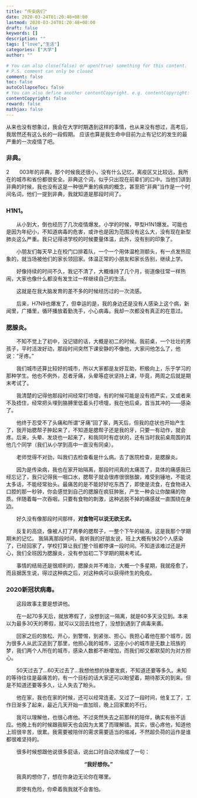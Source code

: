 ```yaml
---
title: “传染病们"
date: 2020-03-24T01:20:48+08:00
lastmod: 2020-03-24T01:20:48+08:00
draft: false
keywords: []
description: ""
tags: ["love","生活"]
categories: ["大学"]
author: ""

# You can also close(false) or open(true) something for this content.
# P.S. comment can only be closed
comment: false
toc: false
autoCollapseToc: false
# You can also define another contentCopyright. e.g. contentCopyright: "This is another copyright."
contentCopyright: false
reward: false
mathjax: false
---
```


从来也没有想象过，我会在大学时期遇到这样的事情，也从来没有想过，高考后，我居然还有这么长的一段假期。
应该也算是我生命中目前为止有记忆的发生的最严重的一次疫情了吧。
<!--more-->

### 非典。

2&#8195;&#8195;003年的非典，那个时候我还很小，没有什么记忆，离疫区又比较远，我所在的城市和省份都很安全。非典这个词，似乎只出现在前辈们的口中。当他们讲到非典的时候，我也没有这是一种很严重的疾病的概念，甚至把“非典”当作是一个时间名词，他们一提到非典，我就知道是那段时间了。

### H1N1。

&#8195;&#8195;从小到大，倒也经历了几次疫情爆发。小学的时候，甲型H1N1爆发。可能也是因为年纪小，不知道病毒的危害，或许也是因为范围没有这么大，没有现在新型肺炎这么严重。我只记得进学校的时候要量体温，此外，没有别的印象了。

&#8195;&#8195;小朋友们每天早上在校门口排着队，一个一个用体温枪测额头，有一点发热现象的，就当场被他们的家长领回家。体温正常的小朋友和家长告别，继续上学。

&#8195;&#8195;好像持续的时间不久，我记不清了，大概维持了几个月，街道像往常一样热闹，大家也像什么都没有发生过一样继续自己的生活。

&#8195;&#8195;这就是在我大脑发育的差不多的时候经历过的一次流感。

&#8195;&#8195;后来，H7N9也爆发了，但幸运的是，我的身边还是没有人感染上这个病，新闻里，广播里，循环播放着勤洗手，小心病毒。我却一次都没有真正的在意过。


### 腮腺炎。

&#8195;&#8195;不知不觉上了初中，没记错的话，大概是初二的时候。我前桌，一个壮壮的男孩子，平时活泼好动，那段时间突然下课安静的不像他，大家问他怎么了，他说：“牙疼。”

&#8195;&#8195;我们城市还算比较好的城市，所以大家都是友好互助，积极向上，乐于学习的那种学生。他也不例外，忍者牙痛，头晕等症状坚持上课，毕竟，两周之后就是期末考试了。

&#8195;&#8195;我清楚的记得他那段时间经常打喷嚏，有的时候可能是没有捂严实，又或者来不及捂住，经常把头埋到胳膊里低着头打喷嚏，我在他后桌，首当其冲的——感染了。

&#8195;&#8195;他终于忍受不了头痛和所谓“牙痛”回了家，两天后，但我的症状也开始产生了，我开始腮帮子肿起来了，不知道是腮帮子还是我的牙，只要一有动作，就会疼。后来，头晕、发烧也一起来了，和我同时有症状的，还有当时我前桌周围的其他几个同学（我们从小学到高中一直没有同桌）。

&#8195;&#8195;老师觉得不对劲，叫我们去检查看是什么病。去了医院检查，是腮腺炎。

&#8195;&#8195;因为是传染病，我也在家开始隔离，那段时间真的太痛苦了，具体的痛感我已经忘记了，我只记得我一咽口水，腮帮子就会很疼很很胀酸，难受到锤地，不能说太多话，不能经常抬头。最痛苦的是不能好好吃东西了，即使是流食，在食物进入口腔的那一秒钟，你会感觉到自己的腮腺在疯狂肿胀，产生一种会让你酸痛的物质。伴随着每一次吞咽，只要有食物的刺激，这种逃脱不掉的痛感就一直围绕在身边。

&#8195;&#8195;好久没有像那段时间那样，**对食物可以说无欲无求。**

&#8195;&#8195;反复的高烧，像被人打了两拳的腮帮子，一整个下午的输液。这是我那个学期期末的记忆。
我隔离那段时间，我听我的好朋友说，班上大概有快20个人感染了，已经回家了，学校打算让我们整个班都停课一段时间。不知道该难过还是开心，我们全班因为腮腺炎，没有参加初二下学期的期末考试。

&#8195;&#8195;事情的结局还是很顺利的，腮腺炎并不难治，大概一个多星期，我就痊愈了，而且据医生说，得过这种病之后，对这种病可以获得终生的免疫。


### 2020新冠状病毒。

&#8195;&#8195;这段故事主要是想讲他。

&#8195;&#8195;在一起70多天后，就放寒假了，没想到这一隔离，就是60多天没见到。本来以为最多30天的寒假，就可以又回去找他了，没想到遇到了病毒来袭。

&#8195;&#8195;回家之后的放松、开心，到警惕，到紧张、担心。我担心着他在那个城市，因为很多人从武汉逃到了那里，他担心我的城市，这座小小的城市是无数上班族的梦，我们两个人所在的城市，感染人数都不断增加，而我们却又都默契的为对方担心。

&#8195;&#8195;50天过去了…60天过去了…我想他想的快要发疯，不知道还要等多久。未知的等待往往是最痛苦的，有一个目标的话大家还可以盼望着，期待那天的到来。但是不知道还要等多久，让人失去了盼头。

&#8195;&#8195;他在家，我也在家的时候，还可以经常连麦。又过了一段时间，他复工了，工作日渐多了起来，最近几天开始一直加班，晚上回家累的不行。

&#8195;&#8195;我可以理解他，也很心疼他。不过突然失去之前那样的陪伴，确实有些不适应。他晚上有的时候跟我聊天也会因为太累了而理解错。其实，很心疼他，知道他上班很辛苦，很累。我需要被陪伴的需求需要适当的缩减，不然超负荷的运作是谁都很难坚持的。

&#8195;&#8195;很多时候想跟他说很多屁话，说出口时自动浓缩成了一句：

**<center>“我好想你。”</center>**

&#8195;&#8195;我真的想你了，想在你身边无论你在哪里。

&#8195;&#8195;即使有危险，你牵着我我就不会害怕。





